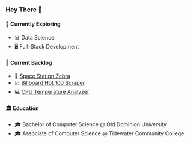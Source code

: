 ### Hey There 👋

#### 🔭 Currently Exploring
  - 📊 Data Science
  - 🖥️ Full-Stack Development

#### 📑 Current Backlog 
  - 👾 [Space Station Zebra](https://github.com/TonyGrif/space-station-zebra)
  - 📈 [Billboard Hot 100 Scraper](https://github.com/TonyGrif/billboard)
  - 💻 [CPU Temperature Analyzer](https://github.com/TonyGrif/cpu-temperature)

#### :classical_building: Education
-  🎓 Bachelor of Computer Science @ Old Dominion University
-  🎓 Associate of Computer Science @ Tidewater Community College
